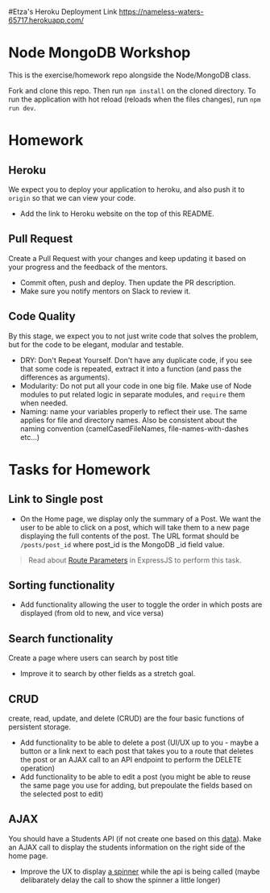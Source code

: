 #Etza's Heroku Deployment Link
https://nameless-waters-65717.herokuapp.com/

# Node MongoDB Workshop
This is the exercise/homework repo alongside the Node/MongoDB class.

Fork and clone this repo. Then run `npm install` on the cloned directory. To run the application with hot reload (reloads when the files changes), run `npm run dev`.

# Homework
## Heroku
We expect you to deploy your application to heroku, and also push it to `origin` so that we can view your code.
- Add the link to Heroku website on the top of this README.

## Pull Request
Create a Pull Request with your changes and keep updating it based on your progress and the feedback of the mentors.
- Commit often, push and deploy. Then update the PR description.
- Make sure you notify mentors on Slack to review it.

## Code Quality
By this stage, we expect you to not just write code that solves the problem, but for the code to be elegant, modular and testable.

- DRY: Don't Repeat Yourself. Don't have any duplicate code, if you see that some code is repeated, extract it into a function (and pass the differences as arguments).
- Modularity: Do not put all your code in one big file. Make use of Node modules to put related logic in separate modules, and `require` them when needed.
- Naming: name your variables properly to reflect their use. The same applies for file and directory names. Also be consistent about the naming convention (camelCasedFileNames, file-names-with-dashes etc...)

# Tasks for Homework
## Link to Single post
- On the Home page, we display only the summary of a Post. We want the user to be able to click on a post, which will take them to a new page displaying the full contents of the post. The URL format should be `/posts/post_id` where post_id is the MongoDB _id field value.
> Read about [Route Parameters](https://expressjs.com/en/guide/routing.html#route-parameters) in ExpressJS to perform this task.

## Sorting functionality
- Add functionality allowing the user to toggle the order in which posts are displayed (from old to new, and vice versa)

## Search functionality
Create a page where users can search by post title
- Improve it to search by other fields as a stretch goal.

## CRUD
create, read, update, and delete (CRUD) are the four basic functions of persistent storage.
- Add functionality to be able to delete a post (UI/UX up to you - maybe a button or a link next to each post that takes you to a route that deletes the post or an AJAX call to an API endpoint to perform the DELETE operation)
- Add functionality to be able to edit a post (you might be able to reuse the same page you use for adding, but prepoulate the fields based on the selected post to edit)

## AJAX
You should have a Students API (if not create one based on this [data](https://airtable.com/shrhS7nKhzwmx5AqW)). Make an AJAX call to display the students information on the right side of the home page.
- Improve the UX to display [a spinner](http://www.ajaxload.info/) while the api is being called (maybe delibarately delay the call to show the spinner a little longer)
